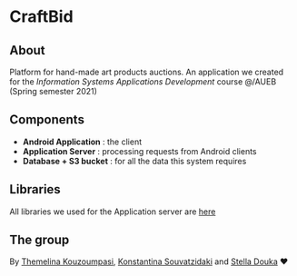 # CraftBid

## About 
Platform for hand-made art products auctions. An application we created for the *Information Systems Applications Development* course @/AUEB (Spring semester 2021)

## Components
- **Android Application** : the client 
- **Application Server** : processing requests from Android clients
- **Database + S3 bucket** : for all the data this system requires

## Libraries 
All libraries we used for the Application server are [here](https://drive.google.com/drive/folders/1SzQPgZbCtrbroRLx_tySrtQwrGrzyc4_?usp=sharing)

## The group 
By [Themelina Kouzoumpasi](https://github.com/themelinaKz), [Konstantina Souvatzidaki](https://github.com/k-souvatzidaki) and [Stella Douka](https://github.com/stelladk) :heart:
